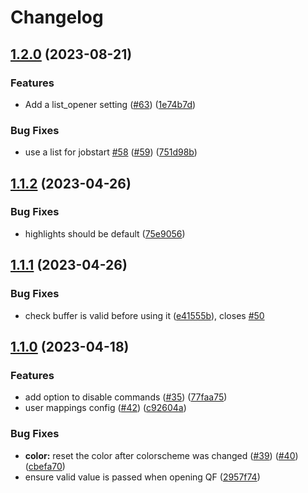 # Changelog

## [1.2.0](https://github.com/akinsho/git-conflict.nvim/compare/v1.1.2...v1.2.0) (2023-08-21)


### Features

* Add a list_opener setting ([#63](https://github.com/akinsho/git-conflict.nvim/issues/63)) ([1e74b7d](https://github.com/akinsho/git-conflict.nvim/commit/1e74b7dd6c1b4c6750e6f917f91012c450aece86))


### Bug Fixes

* use a list for jobstart [#58](https://github.com/akinsho/git-conflict.nvim/issues/58) ([#59](https://github.com/akinsho/git-conflict.nvim/issues/59)) ([751d98b](https://github.com/akinsho/git-conflict.nvim/commit/751d98be83a9c7bdf0a136d05d8b7b1c25560368))

## [1.1.2](https://github.com/akinsho/git-conflict.nvim/compare/v1.1.1...v1.1.2) (2023-04-26)


### Bug Fixes

* highlights should be default ([75e9056](https://github.com/akinsho/git-conflict.nvim/commit/75e90560521e5e395452e9a9f36309ae8f6000a7))

## [1.1.1](https://github.com/akinsho/git-conflict.nvim/compare/v1.1.0...v1.1.1) (2023-04-26)


### Bug Fixes

* check buffer is valid before using it ([e41555b](https://github.com/akinsho/git-conflict.nvim/commit/e41555bf0be8a06589b5a7598220e33962333feb)), closes [#50](https://github.com/akinsho/git-conflict.nvim/issues/50)

## [1.1.0](https://github.com/akinsho/git-conflict.nvim/compare/v1.0.0...v1.1.0) (2023-04-18)


### Features

* add option to disable commands ([#35](https://github.com/akinsho/git-conflict.nvim/issues/35)) ([77faa75](https://github.com/akinsho/git-conflict.nvim/commit/77faa75c09a6af88e7b54d8d456327e06611f7ea))
* user mappings config ([#42](https://github.com/akinsho/git-conflict.nvim/issues/42)) ([c92604a](https://github.com/akinsho/git-conflict.nvim/commit/c92604a64a2cce15a6e6a753f4501bcee06fa00a))


### Bug Fixes

* **color:** reset the color after colorscheme was changed ([#39](https://github.com/akinsho/git-conflict.nvim/issues/39)) ([#40](https://github.com/akinsho/git-conflict.nvim/issues/40)) ([cbefa70](https://github.com/akinsho/git-conflict.nvim/commit/cbefa7075b67903ca27f6eefdc9c1bf0c4881017))
* ensure valid value is passed when opening QF ([2957f74](https://github.com/akinsho/git-conflict.nvim/commit/2957f747e1a34f1854e4e0efbfbfa59a1db04af5))
